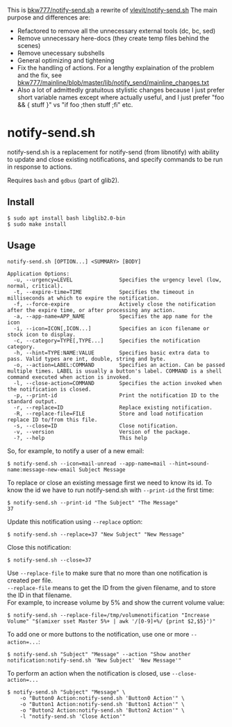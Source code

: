 This is [bkw777/notify-send.sh](https://github.com/bkw777/notify-send.sh)
a rewrite of [vlevit/notify-send.sh](https://github.com/vlevit/notify-send.sh)
The main purpose and differences are:
* Refactored to remove all the unnecessary external tools (dc, bc, sed)
* Remove unnecessary here-docs (they create temp files behind the scenes)
* Remove unecessary subshells
* General optimizing and tightening
* Fix the handling of actions. For a lengthy explaination of the problem and the fix, see [bkw777/mainline/blob/master/lib/notify_send/mainline_changes.txt](https://raw.githubusercontent.com/bkw777/mainline/master/lib/notify_send/mainline_changes.txt)
* Also a lot of admittedly gratuitous stylistic changes because I just prefer short variable names except where actually useful, and I just prefer "foo && { stuff }" vs "if foo ;then stuff ;fi"  etc.

# notify-send.sh

notify-send.sh is a replacement for notify-send (from libnotify) with ability to update and close existing notifications, and specify commands to be run in response to actions.

Requires `bash` and `gdbus` (part of glib2).

## Install
```
$ sudo apt install bash libglib2.0-bin
$ sudo make install
```

## Usage
    notify-send.sh [OPTION...] <SUMMARY> [BODY]

    Application Options:
      -u, --urgency=LEVEL               Specifies the urgency level (low, normal, critical).
      -t, --expire-time=TIME            Specifies the timeout in milliseconds at which to expire the notification.
      -f, --force-expire                Actively close the notification after the expire time, or after processing any action.
      -a, --app-name=APP_NAME           Specifies the app name for the icon
      -i, --icon=ICON[,ICON...]         Specifies an icon filename or stock icon to display.
      -c, --category=TYPE[,TYPE...]     Specifies the notification category.
      -h, --hint=TYPE:NAME:VALUE        Specifies basic extra data to pass. Valid types are int, double, string and byte.
      -o, --action=LABEL:COMMAND        Specifies an action. Can be passed multiple times. LABEL is usually a button's label. COMMAND is a shell command executed when action is invoked.
      -l, --close-action=COMMAND        Specifies the action invoked when the notification is closed.
      -p, --print-id                    Print the notification ID to the standard output.
      -r, --replace=ID                  Replace existing notification.
      -R, --replace-file=FILE           Store and load notification replace ID to/from this file.
      -s, --close=ID                    Close notification.
      -v, --version                     Version of the package.
      -?, --help                        This help

So, for example, to notify a user of a new email:
```
$ notify-send.sh --icon=mail-unread --app-name=mail --hint=sound-name:message-new-email Subject Message
```

To replace or close an existing message first we need to know its id.
To know the id we have to run notify-send.sh with `--print-id` the first time:
```
$ notify-send.sh --print-id "The Subject" "The Message"
37
```

Update this notification using `--replace` option:
```
$ notify-send.sh --replace=37 "New Subject" "New Message"
```

Close this notification:
```
$ notify-send.sh --close=37
```

Use `--replace-file` to make sure that no more than one notification is created per file.  
`--replace-file` means to get the ID from the given filename, and to store the ID in that filename.  
For example, to increase volume by 5% and show the current volume value:
```
$ notify-send.sh --replace-file=/tmp/volumenotification "Increase Volume" "$(amixer sset Master 5%+ | awk '/[0-9]+%/ {print $2,$5}')"
```

To add one or more buttons to the notification, use one or more `--action=...`:
```
$ notify-send.sh "Subject" "Message" --action "Show another notification:notify-send.sh 'New Subject' 'New Message'"
```

To perform an action when the notification is closed, use `--close-action=...`

    $ notify-send.sh "Subject" "Message" \
        -o "Button0 Action:notify-send.sh 'Button0 Action'" \
        -o "Button1 Action:notify-send.sh 'Button1 Action'" \
        -o "Button2 Action:notify-send.sh 'Button2 Action'" \
        -l "notify-send.sh 'Close Action'"
